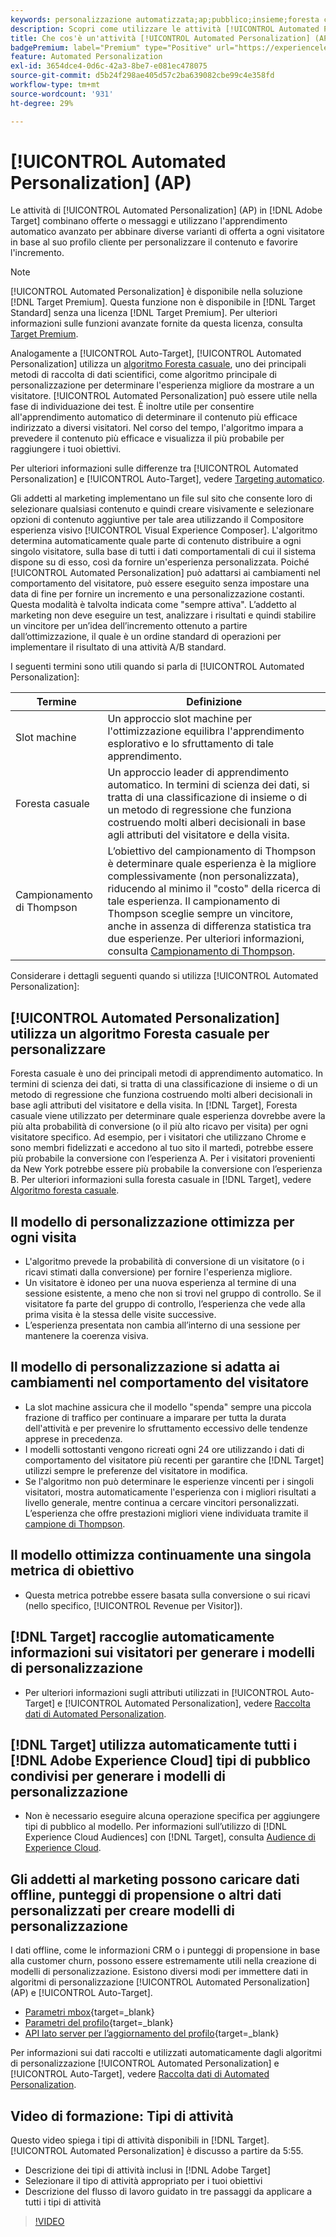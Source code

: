 ```yaml
---
keywords: personalizzazione automatizzata;ap;pubblico;insieme;foresta casuale;slot multi-armed;thompson sampling;ml;machine learning
description: Scopri come utilizzare le attività [!UICONTROL Automated Personalization] (AP) in [!DNL Adobe Target] che utilizzano l'apprendimento automatico avanzato per abbinare diverse varianti di offerta a ogni visitatore.
title: Che cos'è un'attività [!UICONTROL Automated Personalization] (AP)?
badgePremium: label="Premium" type="Positive" url="https://experienceleague.adobe.com/docs/target/using/introduction/intro.html?lang=en#premium newtab=true" tooltip="Scopri cosa è incluso in Target Premium."
feature: Automated Personalization
exl-id: 3654dce4-0d6c-42a3-8be7-e081ec478075
source-git-commit: d5b24f298ae405d57c2ba639082cbe99c4e358fd
workflow-type: tm+mt
source-wordcount: '931'
ht-degree: 29%

---
```


# [!UICONTROL Automated Personalization] (AP)

Le attività di [!UICONTROL Automated Personalization] (AP) in [!DNL Adobe Target] combinano offerte o messaggi e utilizzano l&#39;apprendimento automatico avanzato per abbinare diverse varianti di offerta a ogni visitatore in base al suo profilo cliente per personalizzare il contenuto e favorire l&#39;incremento.

>[!NOTE]
>
>[!UICONTROL Automated Personalization] è disponibile nella soluzione [!DNL Target Premium]. Questa funzione non è disponibile in [!DNL Target Standard] senza una licenza [!DNL Target Premium]. Per ulteriori informazioni sulle funzioni avanzate fornite da questa licenza, consulta [Target Premium](/help/main/c-intro/intro.md#premium).

Analogamente a [!UICONTROL Auto-Target], [!UICONTROL Automated Personalization] utilizza un [algoritmo Foresta casuale](/help/main/c-activities/t-automated-personalization/algo-random-forest.md), uno dei principali metodi di raccolta di dati scientifici, come algoritmo principale di personalizzazione per determinare l&#39;esperienza migliore da mostrare a un visitatore. [!UICONTROL Automated Personalization] può essere utile nella fase di individuazione dei test. È inoltre utile per consentire all&#39;apprendimento automatico di determinare il contenuto più efficace indirizzato a diversi visitatori. Nel corso del tempo, l&#39;algoritmo impara a prevedere il contenuto più efficace e visualizza il più probabile per raggiungere i tuoi obiettivi.

Per ulteriori informazioni sulle differenze tra [!UICONTROL Automated Personalization] e [!UICONTROL Auto-Target], vedere [Targeting automatico](/help/main/c-activities/auto-target/auto-target-to-optimize.md#section_BA4D83BE40F14A96BE7CBC7C7CF2A8FB).

Gli addetti al marketing implementano un file sul sito che consente loro di selezionare qualsiasi contenuto e quindi creare visivamente e selezionare opzioni di contenuto aggiuntive per tale area utilizzando il Compositore esperienza visivo [!UICONTROL Visual Experience Composer]. L&#39;algoritmo determina automaticamente quale parte di contenuto distribuire a ogni singolo visitatore, sulla base di tutti i dati comportamentali di cui il sistema dispone su di esso, così da fornire un&#39;esperienza personalizzata. Poiché [!UICONTROL Automated Personalization] può adattarsi ai cambiamenti nel comportamento del visitatore, può essere eseguito senza impostare una data di fine per fornire un incremento e una personalizzazione costanti. Questa modalità è talvolta indicata come &quot;sempre attiva&quot;. L’addetto al marketing non deve eseguire un test, analizzare i risultati e quindi stabilire un vincitore per un’idea dell’incremento ottenuto a partire dall’ottimizzazione, il quale è un ordine standard di operazioni per implementare il risultato di una attività A/B standard.

I seguenti termini sono utili quando si parla di [!UICONTROL Automated Personalization]:

| Termine | Definizione |
|---|---|
| Slot machine | Un approccio slot machine per l&#39;ottimizzazione equilibra l&#39;apprendimento esplorativo e lo sfruttamento di tale apprendimento. |
| Foresta casuale | Un approccio leader di apprendimento automatico. In termini di scienza dei dati, si tratta di una classificazione di insieme o di un metodo di regressione che funziona costruendo molti alberi decisionali in base agli attributi del visitatore e della visita. |
| Campionamento di Thompson | L’obiettivo del campionamento di Thompson è determinare quale esperienza è la migliore complessivamente (non personalizzata), riducendo al minimo il &quot;costo&quot; della ricerca di tale esperienza. Il campionamento di Thompson sceglie sempre un vincitore, anche in assenza di differenza statistica tra due esperienze. Per ulteriori informazioni, consulta [Campionamento di Thompson](https://en.wikipedia.org/wiki/Thompson_sampling). |

Considerare i dettagli seguenti quando si utilizza [!UICONTROL Automated Personalization]:

## [!UICONTROL Automated Personalization] utilizza un algoritmo Foresta casuale per personalizzare

Foresta casuale è uno dei principali metodi di apprendimento automatico. In termini di scienza dei dati, si tratta di una classificazione di insieme o di un metodo di regressione che funziona costruendo molti alberi decisionali in base agli attributi del visitatore e della visita. In [!DNL Target], Foresta casuale viene utilizzato per determinare quale esperienza dovrebbe avere la più alta probabilità di conversione (o il più alto ricavo per visita) per ogni visitatore specifico. Ad esempio, per i visitatori che utilizzano Chrome e sono membri fidelizzati e accedono al tuo sito il martedì, potrebbe essere più probabile la conversione con l’esperienza A. Per i visitatori provenienti da New York potrebbe essere più probabile la conversione con l’esperienza B. Per ulteriori informazioni sulla foresta casuale in [!DNL Target], vedere [Algoritmo foresta casuale](/help/main/c-activities/t-automated-personalization/algo-random-forest.md).

## Il modello di personalizzazione ottimizza per ogni visita

* L&#39;algoritmo prevede la probabilità di conversione di un visitatore (o i ricavi stimati dalla conversione) per fornire l&#39;esperienza migliore.
* Un visitatore è idoneo per una nuova esperienza al termine di una sessione esistente, a meno che non si trovi nel gruppo di controllo. Se il visitatore fa parte del gruppo di controllo, l’esperienza che vede alla prima visita è la stessa delle visite successive.
* L’esperienza presentata non cambia all’interno di una sessione per mantenere la coerenza visiva.

## Il modello di personalizzazione si adatta ai cambiamenti nel comportamento del visitatore

* La slot machine assicura che il modello &quot;spenda&quot; sempre una piccola frazione di traffico per continuare a imparare per tutta la durata dell&#39;attività e per prevenire lo sfruttamento eccessivo delle tendenze apprese in precedenza.
* I modelli sottostanti vengono ricreati ogni 24 ore utilizzando i dati di comportamento del visitatore più recenti per garantire che [!DNL Target] utilizzi sempre le preferenze del visitatore in modifica.
* Se l&#39;algoritmo non può determinare le esperienze vincenti per i singoli visitatori, mostra automaticamente l&#39;esperienza con i migliori risultati a livello generale, mentre continua a cercare vincitori personalizzati. L’esperienza che offre prestazioni migliori viene individuata tramite il [campione di Thompson](https://en.wikipedia.org/wiki/Thompson_sampling).

## Il modello ottimizza continuamente una singola metrica di obiettivo

* Questa metrica potrebbe essere basata sulla conversione o sui ricavi (nello specifico, [!UICONTROL Revenue per Visitor]).

## [!DNL Target] raccoglie automaticamente informazioni sui visitatori per generare i modelli di personalizzazione

* Per ulteriori informazioni sugli attributi utilizzati in [!UICONTROL Auto-Target] e [!UICONTROL Automated Personalization], vedere [Raccolta dati di Automated Personalization](/help/main/c-activities/t-automated-personalization/ap-data.md).

## [!DNL Target] utilizza automaticamente tutti i [!DNL Adobe Experience Cloud] tipi di pubblico condivisi per generare i modelli di personalizzazione

* Non è necessario eseguire alcuna operazione specifica per aggiungere tipi di pubblico al modello. Per informazioni sull’utilizzo di [!DNL Experience Cloud Audiences] con [!DNL Target], consulta [Audience di Experience Cloud](/help/main/c-integrating-target-with-mac/mmp.md).

## Gli addetti al marketing possono caricare dati offline, punteggi di propensione o altri dati personalizzati per creare modelli di personalizzazione

I dati offline, come le informazioni CRM o i punteggi di propensione in base alla customer churn, possono essere estremamente utili nella creazione di modelli di personalizzazione. Esistono diversi modi per immettere dati in algoritmi di personalizzazione [!UICONTROL Automated Personalization] (AP) e [!UICONTROL Auto-Target].

* [Parametri mbox](https://experienceleague.adobe.com/docs/target-dev/developer/implementation/methods/methods-to-get-data-into-target.html?lang=it){target=_blank}
* [Parametri del profilo](https://experienceleague.adobe.com/docs/target-dev/developer/implementation/methods/methods-to-get-data-into-target.html?lang=it){target=_blank}
* [API lato server per lʼaggiornamento del profilo](https://experienceleague.adobe.com/docs/target-dev/developer/implementation/methods/methods-to-get-data-into-target.html?lang=it){target=_blank}

Per informazioni sui dati raccolti e utilizzati automaticamente dagli algoritmi di personalizzazione [!UICONTROL Automated Personalization] e [!UICONTROL Auto-Target], vedere [Raccolta dati di Automated Personalization](/help/main/c-activities/t-automated-personalization/ap-data.md).

## Video di formazione: Tipi di attività

Questo video spiega i tipi di attività disponibili in [!DNL Target]. [!UICONTROL Automated Personalization] è discusso a partire da 5:55.

* Descrizione dei tipi di attività inclusi in [!DNL Adobe Target]
* Selezionare il tipo di attività appropriato per i tuoi obiettivi
* Descrizione del flusso di lavoro guidato in tre passaggi da applicare a tutti i tipi di attività

>[!VIDEO](https://video.tv.adobe.com/v/17386)
